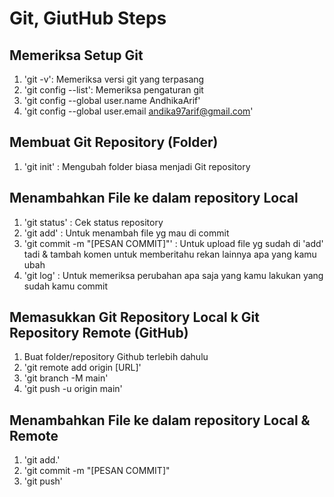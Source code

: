 # Git, GiutHub Steps

## Memeriksa Setup Git

1. 'git -v': Memeriksa versi git yang terpasang
2. 'git config --list': Memeriksa pengaturan git
3. 'git config --global user.name AndhikaArif'
4. 'git config --global user.email andika97arif@gmail.com'

## Membuat Git Repository (Folder)

1. 'git init' : Mengubah folder biasa menjadi Git repository

## Menambahkan File ke dalam repository Local

1. 'git status' : Cek status repository
2. 'git add' : Untuk menambah file yg mau di commit
3. 'git commit -m "[PESAN COMMIT]"' : Untuk upload file yg sudah di 'add' tadi & tambah komen untuk memberitahu rekan lainnya apa yang kamu ubah
4. 'git log' : Untuk memeriksa perubahan apa saja yang kamu lakukan yang sudah kamu commit

## Memasukkan Git Repository Local k Git Repository Remote (GitHub)

1. Buat folder/repository Github terlebih dahulu
2. 'git remote add origin [URL]'
3. 'git branch -M main'
4. 'git push -u origin main'

## Menambahkan File ke dalam repository Local & Remote

1. 'git add.'
2. 'git commit -m "[PESAN COMMIT]"
3. 'git push'
